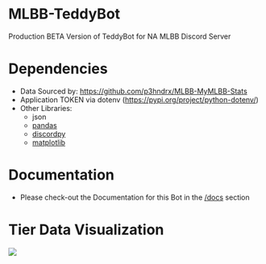# MLBB-TeddyBot

Production BETA Version of TeddyBot for NA MLBB Discord Server

# Dependencies
- Data Sourced by: https://github.com/p3hndrx/MLBB-MyMLBB-Stats
- Application TOKEN via dotenv (https://pypi.org/project/python-dotenv/)
- Other Libraries:
  - json
  - [pandas](https://pandas.pydata.org/)
  - [discordpy](https://discordpy.readthedocs.io/en/stable/)
  - [matplotlib](https://matplotlib.org/)

# Documentation
- Please check-out the Documentation for this Bot in the [/docs](https://github.com/p3hndrx/MLBB-TeddyBot/tree/main/docs) section

# Tier Data Visualization
<img src="https://github.com/p3hndrx/MLBB-TeddyBot/blob/main/docs/img/sankeymatic_3000x1200.png?raw=true">
